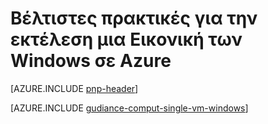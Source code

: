 <properties
 pageTitle="Βέλτιστες πρακτικές για Windows ΣΠΣ | Microsoft Azure"
 description="Παρέχει βέλτιστη πρακτική εξάσκηση πληροφορίες για τη διέλευση εικονικές μηχανές Windows Azure."
 services="virtual-machines-windows"
 documentationCenter=""
 authors="mikewasson"
 manager="timlt"
 editor=""
 tags="azure-resource-manager"/>

<tags
ms.service="virtual-machines-windows"
 ms.devlang="na"
 ms.topic="article"
 ms.tgt_pltfrm="vm-windows"
 ms.workload="infrastructure-services"
 ms.date="06/29/2016"
 ms.author="mikewasson"/>
 


# <a name="best-practices-for-running-a-windows-vm-on-azure"></a>Βέλτιστες πρακτικές για την εκτέλεση μια Εικονική των Windows σε Azure

[AZURE.INCLUDE [pnp-header](../../includes/guidance-pnp-header-include.md)]

[AZURE.INCLUDE [gudiance-comput-single-vm-windows](../../includes/guidance-compute-single-vm-windows.md)]

